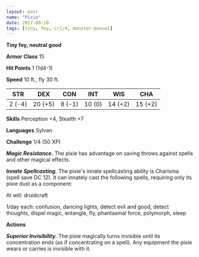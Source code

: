 ```yaml
---
layout: post
name: "Pixie"
date: 2017-09-10
tags: [tiny, fey, cr1/4, monster-manual]
---
```


**Tiny fey, neutral good**

**Armor Class** 15

**Hit Points** 1 (1d4-1)

**Speed** 10 ft., fly 30 ft.

|   STR   |   DEX   |   CON   |   INT   |   WIS   |   CHA   |
|:-----:|:-----:|:-----:|:-----:|:-----:|:-----:|
| 2 (-4) | 20 (+5) | 8 (-1) | 10 (0) | 14 (+2) | 15 (+2) |

**Skills** Perception +4, Stealth +7

**Languages** Sylvan

**Challenge** 1/4 (50 XP)

***Magic Resistance.*** The pixie has advantage on saving throws against spells and other magical effects.

***Innate Spellcasting.*** The pixie's innate spellcasting ability is Charisma (spell save DC 12). It can innately cast the following spells, requiring only its pixie dust as a component: 

At will: druidcraft

1/day each: confusion, dancing lights, detect evil and good, detect thoughts, dispel magic, entangle, fly, phantasmal force, polymorph, sleep

**Actions**

***Superior Invisibility.*** The pixie magically turns invisible until its concentration ends (as if concentrating on a spell). Any equipment the pixie wears or carries is invisible with it.

